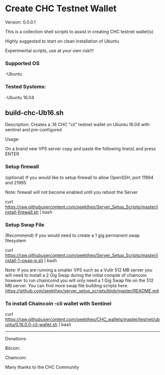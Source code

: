 
Create CHC Testnet Wallet
=============

Version: 0.0.0.1

This is a collection shell scripts to assist in creating CHC testnet wallet(s)

Highly suggested to start on clean installation of Ubuntu

Experimental scripts, use at your own risk!!!


### Supported OS
-Ubuntu


### Tested Systems:
-Ubuntu 16.04


build-chc-Ub16.sh  
--------------

Description: Creates a .16 CHC "cli" testnet wallet on Ubuntu 16.04 with sentinel and pre-configured

Usage:

On a brand new VPS server copy and paste the following line(s) and press ENTER


### Setup firewall


  (optional) If you would  like to setup firewall to allow OpenSSH, port 11994 and 21995

  Note: firewall will not become enabled until you reboot the Server

  curl https://raw.githubusercontent.com/seekthex/Server_Setup_Scripts/master/install-firewall.sh | bash



### Setup Swap File


  (Recommend) if you would need to create a 1 gig permanent swap filesystem

  curl https://raw.githubusercontent.com/seekthex/Server_Setup_Scripts/master/install-1-swap-p.sh | bash

  Note: if you are running a smaller VPS such as a Vultr 512 MB server you will need to install a 2 Gig Swap
        during the initial compile of chaincoin. however to run chaincoind you will only need a 1 Gig Swap file
        on the 512 MB server.
        You can find more swap file building scripts here.
        https://github.com/seekthex/server_setup_scripts/blob/master/README.md



### To install Chaincoin -cli wallet with Sentinel


  curl https://raw.githubusercontent.com/seekthex/CHC_wallets/master/testnet/ubuntu/0.16.0.0-cli-wallet.sh | bash




**********

Donations:

Bitcoin:

Chaincoin:

Many thanks to the CHC Community
